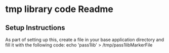 # tmp library code Readme

## Setup Instructions
As part of setting up this, create a file in your base application directory and fill it with the following code:
echo 'pass1lib' > /tmp/pass1libMarkerFile


